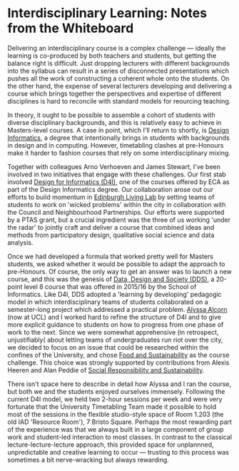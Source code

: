 # Interdisciplinary Learning: Notes from the Whiteboard

Delivering an interdisciplinary course is a complex challenge &mdash; ideally the learning is co-produced by both teachers and students, but getting the balance right is difficult. Just dropping lecturers with different backgrounds into the syllabus can result in a series of disconnected presentations which pushes all the work of constructing a coherent whole onto the students. On the other hand, the expense of several lecturers developing and delivering a course which brings together the perspectives and expertise of different disciplines is hard to reconcile with standard models for reourcing teaching. 

In theory, it ought to be possible to assemble a cohort of students with diverse disciplinary backgrounds, and this is relatively easy to achieve in Masters-level courses. A case in point, which I'll return to shortly, is [Design Informatics](), a degree that intentionally brings in students with backgrounds in design and in computing. 
However, timetabling clashes at pre-Honours make it harder to fashion courses that rely on some interdisciplinary mixing. 

Together with colleagues Arno Verhoeven and James Stewart, I've been involved in two initiatives that engage with these challenges. Our first stab involved [Design for Informatics (D4I)](), one of the courses offered by ECA as part of the Design Informatics degree. Our collaboration arose out our efforts to build momentum in [Edinburgh Living Lab](http://edinburghlivinglab.org) by setting teams of students to work on 'wicked problems' within the city in collaboration with the Council and Neighbourhood Partnerships. Our efforts were supported by a PTAS grant, but a crucial ingredient was the three of us working 'under the radar' to jointly craft and deliver a course that combined ideas and methods from participatory design, qualitative social science and data analysis.

Once we had developed a formula that worked pretty well for Masters students, we asked whether it would be possible to adapt the approach to pre-Honours. Of course, the only way to get an answer was to launch a new course, and this was the genesis of [Data, Design and Society (DDS)](https://edinburghlivinglab.github.io/dds/), a 20-point level 8 course that was offered in 2015/16 by the School of Informatics. Like D4I, DDS adopted a 'learning by developing' pedagogic model in which interdisciplinary teams of students collaborated on a semester-long project which addressed a practical problem.  [Alyssa Alcorn](https://sites.google.com/site/amalcorn0131/) (now at UCL) and I worked hard to refine the structure of D4I and to give more explicit guidance to students on how to progress from one phase of work to the next. Since we were somewhat apprehensive (in retrospect, unjustifiably( about letting teams of undergraduates run riot over the city, we decided to focus on an issue that could be researched within the confines of the University, and chose [Food and Sustainability](https://edinburghlivinglab.github.io/dds/project_overview/) as the course challenge. This choice was strongly supported by contributions from Alexis Heeren and Alan Peddie of [Social Responsibility and Sustainability](http://www.ed.ac.uk/about/sustainability).

There isn't space here to describe in detail how Alyssa and I ran the course, but both we and the students enjoyed ourselves immensely. Following the current D4I model, we held two 2-hour sessions per week and were very fortunate that the University Timetabling Team made it possible to hold most of the sessions in the flexible studio-style space of Room 1.203 (the old IAD 'Resource Room'), 7 Bristo Square. Perhaps the most rewarding part of the experience was that we always built in a large component of group work and student-led interaction to most classes. In contrast to the classical lecture-lecture-lecture approach, this provided space for unplannned, unpredictable and creative learning to occur &mdash; trusting to this process was sometimes a bit nerve-wracking but always rewarding.